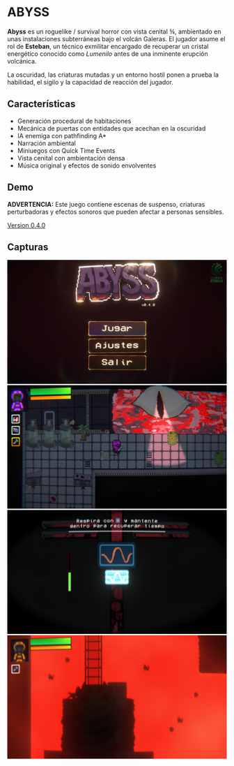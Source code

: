 # ABYSS

**Abyss** es un roguelike / survival horror con vista cenital ¾, ambientado en unas instalaciones subterráneas bajo el volcán Galeras. El jugador asume el rol de **Esteban**, un técnico exmilitar encargado de recuperar un cristal energético conocido como *Lumenilo* antes de una inminente erupción volcánica.

La oscuridad, las criaturas mutadas y un entorno hostil ponen a prueba la habilidad, el sigilo y la capacidad de reacción del jugador.

## Características

- Generación procedural de habitaciones
- Mecánica de puertas con entidades que acechan en la oscuridad
- IA enemiga con pathfinding A*
- Narración ambiental
- Miniuegos con Quick Time Events
- Vista cenital con ambientación densa
- Música original y efectos de sonido envolventes

## Demo

**ADVERTENCIA:** Este juego contiene escenas de suspenso, criaturas perturbadoras y efectos sonoros que pueden afectar a personas sensibles.

[Version 0.4.0](https://github.com/jGekko/abyss/releases/tag/v0.4.0-beta)

## Capturas

![Game](./media/snapABYSS1.png)
![Game](./media/snapABYSS3.png)
![Game](./media/snapABYSS4.png)
![Game](./media/snapABYSS6.png)




